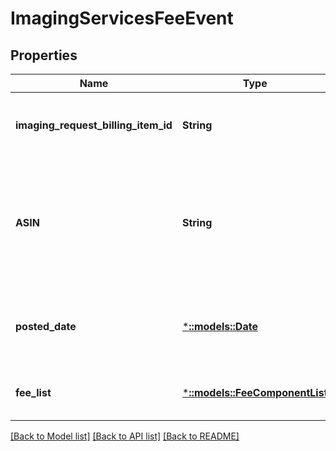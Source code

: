 # ImagingServicesFeeEvent

## Properties
Name | Type | Description | Notes
------------ | ------------- | ------------- | -------------
**imaging_request_billing_item_id** | **String** | The identifier for the imaging services request. | [optional] [default to null]
**ASIN** | **String** | The Amazon Standard Identification Number (ASIN) of the item for which the imaging service was requested. | [optional] [default to null]
**posted_date** | [***::models::Date**](Date.md) | The date and time when the financial event was posted. | [optional] [default to null]
**fee_list** | [***::models::FeeComponentList**](FeeComponentList.md) | A list of fees associated with the event. | [optional] [default to null]

[[Back to Model list]](../README.md#documentation-for-models) [[Back to API list]](../README.md#documentation-for-api-endpoints) [[Back to README]](../README.md)


